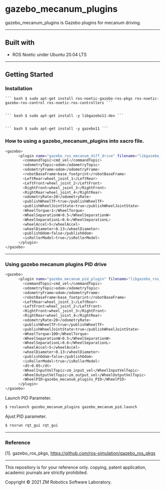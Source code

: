 # gazebo_mecanum_plugins

gazebo_mecanum_plugins is Gazebo plugins for mecanum driving.

------

## Built with

- ROS Noetic under Ubuntu 20.04 LTS

------

## Getting Started

### Installation

    ``` bash $ sudo apt-get install ros-noetic-gazebo-ros-pkgs ros-noetic-gazebo-ros-control ros-noetic-ros-controllers ```
    

    ``` bash $ sudo apt-get install -y libgazebo11-dev ```
    
    
    ``` bash $ sudo apt-get install -y gazebo11 ```
    
### How to using a gazebo_mecanum_plugins into xacro file.

``` bash
<gazebo>
      <plugin name="gazebo_ros_mecanum_diff_drive" filename="libgazebo_ros_mecanum_drive.so">
        <commandTopic>cmd_vel</commandTopic>
        <odometryTopic>odom</odometryTopic>
        <odometryFrame>odom</odometryFrame>
        <robotBaseFrame>base_footprint</robotBaseFrame>
        <LeftRear>wheel_joint_1</LeftRear>
        <LeftFront>wheel_joint_2</LeftFront>
        <RightFront>wheel_joint_3</RightFront>
        <RightRear>wheel_joint_4</RightRear>
        <odometryRate>20</odometryRate>      
        <publishWheelTF>true</publishWheelTF>
        <publishWheelJointState>true</publishWheelJointState>
        <WheelTorque>1</WheelTorque>
        <WheelSeparationW>0.5</WheelSeparationW>
        <WheelSeparationL>0.6</WheelSeparationL>
        <wheelAccel>5</wheelAccel>
        <wheelDiameter>0.13</wheelDiameter>
        <publishOdom>false</publishOdom>
        <isRollerModel>true</isRollerModel>
      </plugin>
</gazebo>
```
------

### Using gazebo mecanum plugins PID drive

``` bash
<gazebo>
      <plugin name="gazebo_mecanum_pid_plugin" filename="libgazebo_ros_mecanum_pid_drive.so">
        <commandTopic>cmd_vel</commandTopic>
        <odometryTopic>odom</odometryTopic>
        <odometryFrame>odom</odometryFrame>
        <robotBaseFrame>base_footprint</robotBaseFrame>
        <LeftRear>wheel_joint_1</LeftRear>
        <LeftFront>wheel_joint_2</LeftFront>
        <RightFront>wheel_joint_3</RightFront>
        <RightRear>wheel_joint_4</RightRear>
        <odometryRate>20</odometryRate>      
        <publishWheelTF>true</publishWheelTF>
        <publishWheelJointState>true</publishWheelJointState>
        <WheelTorque>100</WheelTorque>
        <WheelSeparationW>0.5</WheelSeparationW>
        <WheelSeparationL>0.6</WheelSeparationL>
        <wheelAccel>5</wheelAccel>
        <wheelDiameter>0.13</wheelDiameter>
        <publishOdom>false</publishOdom>
        <isRollerModel>true</isRollerModel>
        <dt>0.05</dt>
        <WheelInputVelTopic>zm_input_vel</WheelInputVelTopic>
        <WheelOutputVelTopic>zm_output_vel</WheelOutputVelTopic>
        <WheelPID>gazebo_mecanum_plugins_PID</WheelPID>
      </plugin>
</gazebo>
```

Launch PID Parameter.

``` bash
$ roslaunch gazebo_mecanum_plugins gazebo_mecanum_pid.launch
```

Ajust PID parameter.

``` bash
$ rosrun rqt_gui rqt_gui
```

------

### Reference

[1]. gazebo_ros_pkgs, https://github.com/ros-simulation/gazebo_ros_pkgs

------

This repository is for your reference only. copying, patent application, academic journals are strictly prohibited.

Copyright © 2021 ZM Robotics Software Laboratory.
